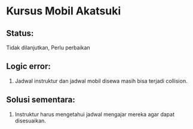 # Kursus Mobil Akatsuki

## Status: 
Tidak dilanjutkan, Perlu perbaikan
## Logic error:
1. Jadwal instruktur dan jadwal mobil disewa masih bisa terjadi collision.
## Solusi sementara:
1. Instruktur harus mengetahui jadwal mengajar mereka agar dapat disesuaikan.
